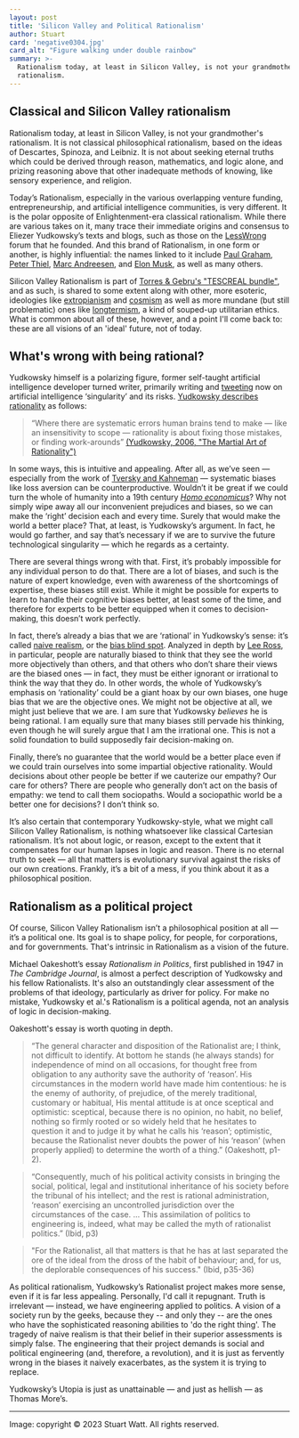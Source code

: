 ```yaml
---
layout: post
title: 'Silicon Valley and Political Rationalism'
author: Stuart
card: 'negative0304.jpg'
card_alt: "Figure walking under double rainbow"
summary: >-
  Rationalism today, at least in Silicon Valley, is not your grandmother's 
  rationalism.
---
```


## Classical and Silicon Valley rationalism

Rationalism today, at least in Silicon Valley, is not your grandmother's 
rationalism. It is not classical philosophical rationalism, based 
on the ideas of Descartes, Spinoza, and Leibniz. It is not about seeking
eternal truths which could be derived through reason, mathematics, and logic alone, 
and prizing reasoning above that other inadequate methods of knowing, like 
sensory experience, and religion.

Today’s Rationalism, especially in the various overlapping venture funding, entrepreneurship, 
and artificial intelligence communities, is very different.
It is the polar opposite of Enlightenment-era classical rationalism. While there are 
various takes on it, many trace their immediate origins and consensus to Eliezer Yudkowsky’s texts and blogs, 
such as those on the [LessWrong](https://www.lesswrong.com/) forum that he founded. 
And this brand of Rationalism, in one form or another, is highly influential: 
the names linked to it include 
[Paul Graham](https://web.archive.org/web/20190515030451/https://slatestarcodex.com/advertise/), 
[Peter Thiel](https://www.nytimes.com/2021/02/13/technology/slate-star-codex-rationalists.html), 
[Marc Andreesen](https://a16z.com/2023/06/06/ai-will-save-the-world/), and
[Elon Musk](https://nymag.com/intelligencer/2017/02/the-magical-rationalism-of-elon-musk-and-the-prophets-of-ai.html), as well as many others.

Silicon Valley Rationalism is part of 
[Torres & Gebru's "TESCREAL bundle"](https://www.salon.com/2023/06/11/ai-and-the-of-human-extinction-what-are-the-tech-bros-worried-about-its-not-you-and-me/),
and as such, is shared to some extent along with other, more esoteric, ideologies like
[extropianism](https://www.wired.com/1994/10/extropians/) and 
[cosmism](https://www.bbc.com/future/article/20210420-cosmism-russias-religion-for-the-rocket-age) as well as more mundane (but still problematic) ones like 
[longtermism](https://aeon.co/essays/why-longtermism-is-the-worlds-most-dangerous-secular-credo), a kind 
of souped-up utilitarian ethics. What is common about all of these, however, and a point
I'll come back to: these are all visions of an 'ideal' future, not of today.

## What's wrong with being rational?

Yudkowsky himself is a polarizing figure, former self-taught 
artificial intelligence developer turned writer, primarily writing and 
[tweeting](https://twitter.com/ESYudkowsky) now on artificial 
intelligence ‘singularity’ and its risks. [Yudkowsky describes rationality](https://www.lesswrong.com/posts/teaxCFgtmCQ3E9fy8/the-martial-art-of-rationality) 
as follows:

> “Where there are systematic errors human brains tend to make — like an insensitivity 
> to scope — rationality is about fixing those mistakes, or finding work-arounds”
> [(Yudkowsky, 2006, "The Martial Art of Rationality")](https://www.lesswrong.com/posts/teaxCFgtmCQ3E9fy8/the-martial-art-of-rationality)

In some ways, this is intuitive and appealing. After all, as we’ve seen — especially 
from the work of 
[Tversky and Kahneman](https://www.newyorker.com/books/page-turner/the-two-friends-who-changed-how-we-think-about-how-we-think) — 
systematic biases like loss aversion can be 
counterproductive. Wouldn’t it be great if we could turn the whole of humanity into 
a 19th century [*Homo economicus*](https://www.investopedia.com/terms/h/homoeconomicus.asp)? 
Why not simply wipe away all our inconvenient 
prejudices and biases, so we can make the ‘right’ decision each and every time. 
Surely that would make the world a better place? That, at least, is Yudkowsky’s 
argument. In fact, he would go farther, and say that’s necessary if we are to survive 
the future technological singularity — which he regards as a certainty.

There are several things wrong with that. First, it’s probably impossible for any 
individual person to do that. There are a lot of biases, and such is the nature of 
expert knowledge, even with awareness of the shortcomings of expertise, these 
biases still exist. While it might be possible for experts to learn to handle 
their cognitive biases better, at least some of the time, and therefore for 
experts to be better equipped when it comes to decision-making, this doesn’t 
work perfectly. 

In fact, there’s already a bias that we are ‘rational’ in Yudkowsky’s sense: it’s 
called [naive realism](https://www.psychologytoday.com/us/blog/beyond-school-walls/202101/perceiving-is-believing), 
or the [bias blind spot](https://journals.sagepub.com/doi/10.1177/09637214231178745).
Analyzed in depth by [Lee Ross](https://leeross.org), in particular, people are 
naturally biased to think that they see the world more objectively than others, 
and that others who don’t share their views are the biased ones — in fact, they 
must be either ignorant or irrational to think the way that they do. In other 
words, the whole of Yudkowsky’s emphasis on ‘rationality’ could be a giant hoax 
by our own biases, one huge bias that we are the objective ones. We might not 
be objective at all, we might just believe that we are. I am sure that Yudkowsky 
*believes* he is being rational. I am equally sure that many biases still pervade 
his thinking, even though he will surely argue that I am the irrational one. 
This is not a solid foundation to build supposedly fair decision-making on. 

Finally, there’s no guarantee that the world would be a better place even if we 
could train ourselves into some impartial objective rationality. Would decisions 
about other people be better if we cauterize our empathy? Our care for others? 
There are people who generally don’t act on the basis of empathy: we tend to 
call them sociopaths. Would a sociopathic world be a better one for decisions? 
I don’t think so.

It’s also certain that contemporary Yudkowsky-style, what we might call Silicon 
Valley Rationalism, is nothing whatsoever like classical Cartesian rationalism. 
It’s not about logic, or reason, except to the extent that it compensates for 
our human lapses in logic and reason. There is no eternal truth to seek — all that
matters is evolutionary survival against the risks of our own creations. 
Frankly, it’s a bit of a mess, if you think about it as a philosophical position. 

## Rationalism as a political project

Of course, Silicon Valley Rationalism isn’t a philosophical position at all — it’s a political one. Its 
goal is to shape policy, for people, for corporations, and for governments. That's
intrinsic in Rationalism as a vision of the future.

Michael Oakeshott’s essay *Rationalism in Politics*, first published in 1947 in 
*The Cambridge Journal*, 
is almost a perfect description of Yudkowsky and his fellow Rationalists. It's also 
an outstandingly clear assessment of the problems of that ideology, particularly
as driver for policy. For make no mistake, Yudkowsky et al.'s Rationalism is
a political agenda, not an analysis of logic in decision-making.

Oakeshott's essay is worth quoting in depth.

> “The general character and disposition of the Rationalist are; I think, not 
> difficult to identify. At bottom he stands (he always stands) for independence 
> of mind on all occasions, for thought free from obligation to any authority save 
> the authority of ‘reason’. His circumstances in the modern world have made him 
> contentious: he is the enemy of authority, of prejudice, of the merely traditional, 
> customary or habitual, His mental attitude is at once sceptical and optimistic: 
> sceptical, because there is no opinion, no habit, no belief, nothing so firmly 
> rooted or so widely held that he hesitates to question it and to judge it by 
> what he calls his ‘reason’; optimistic, because the Rationalist never doubts 
> the power of his ‘reason’ (when properly applied) to determine the worth of a 
> thing.” (Oakeshott, p1-2).

> “Consequently, much of his political activity consists in bringing the social,
> political, legal and institutional inheritance of his society before the 
> tribunal of his intellect; and the rest is rational administration, ‘reason’ 
> exercising an uncontrolled jurisdiction over the circumstances of the case.
> … This assimilation of politics to engineering is, indeed, what may be called 
> the myth of rationalist politics.” (Ibid, p3)

> "For the Rationalist, all that matters is that he has at last separated the 
> ore of the ideal from the dross of the habit of behaviour; and, for us, the 
> deplorable consequences of his success." (Ibid, p35-36)

As political rationalism, Yudkowsky’s Rationalist project makes more sense, even 
if it is far less appealing. Personally, I'd call it repugnant. 
Truth is irrelevant — instead, we have engineering 
applied to politics. A vision of a society run by the geeks, because they -- and only they -- are 
the ones who have the sophisticated reasoning abilities to 'do the right thing'. The tragedy 
of naive realism is that their belief in their superior assessments is simply 
false. The engineering that their project demands is social and political engineering 
(and, therefore, a revolution), and it is just as fervently wrong in the biases it 
naively exacerbates, as the system it is trying to replace. 

Yudkowsky’s Utopia is just as unattainable — and just as hellish — as Thomas More’s. 


<hr>

Image: copyright © 2023 Stuart Watt. All rights reserved.
